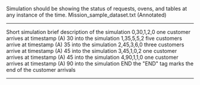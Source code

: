 Simulation should be showing the status of requests, ovens, and tables at any instance of the time.
Mission_sample_dataset.txt (Annotated)
_________________________________________________________________________________________________________________
Short simulation      brief description of the simulation
0,30,1,2,0            one customer arrives at timestamp (A) 30 into the simulation
1,35,5,5,2            five customers arrive at timestamp (A) 35 into the simulation
2,45,3,6,0            three customers arrive at timestamp (A) 45 into the simulation
3,45,1,0,2            one customer arrives at timestamp (A) 45 into the simulation
4,90,1,1,0            one customer arrives at timestamp (A) 90 into the simulation
END                   the "END" tag marks the end of the customer arrivals
_________________________________________________________________________________________________________________

